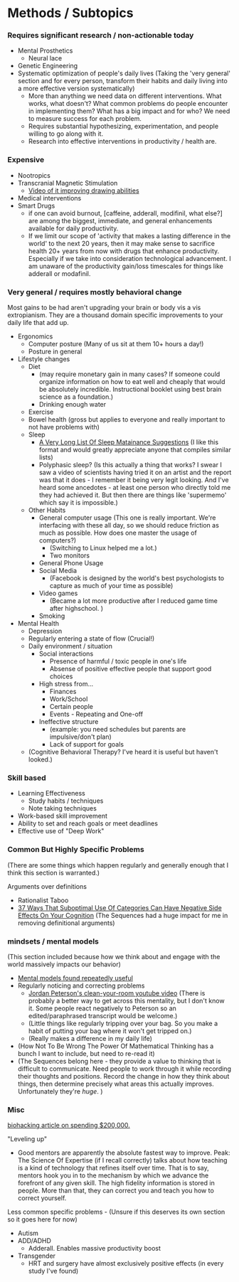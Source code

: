<!-- TITLE: Human Enhancement -->
<!-- SUBTITLE: A quick summary of Human Enhancement -->

# Methods / Subtopics

### Requires significant research / non-actionable today
* Mental Prosthetics
	* Neural lace
* Genetic Engineering
* Systematic optimization of people's daily lives (Taking the 'very general' section and for every person, transform their habits and daily living into a more effective version systematically) 
	* More than anything we need data on different interventions. What works, what doesn't? What common problems do people encounter in implementing them? What has a big impact and for who? We need to measure success for each problem.
	* Requires substantial hypothesizing, experimentation, and people willing to go along with it.
	* Research into effective interventions in productivity / health are.


### Expensive 
* Nootropics
* Transcranial Magnetic Stimulation
	* [Video of it improving drawing abilities](https://www.youtube.com/watch?v=JiP22kTxq_g)
* Medical interventions
* Smart Drugs
	*  if one can avoid burnout, [caffeine, adderall, modifinil, what else?] are among the biggest, immediate, and general enhancements available for  daily productivity.   
	* If we limit our scope of 'activity that makes a lasting difference in the world' to the next 20 years, then it may make sense to sacrifice health 20+ years from now with drugs that enhance productivity. Especially if we take into consideration technological advancement. I am unaware of the productivity gain/loss timescales for things like adderall or modafinil. 

### Very general / requires mostly behavioral change

Most gains to be had aren't upgrading your brain or body vis a vis extropianism. They are a thousand domain specific improvements to your daily life that add up.  

* Ergonomics
	* Computer posture (Many of us sit at them 10+ hours a day!)
	* Posture in general
* Lifestyle changes
	* Diet 
		* (may require monetary gain in many cases? If someone could organize information on how to eat well and cheaply that would be absolutely incredible. Instructional booklet using best brain science as a foundation.)
		* Drinking enough water
	* Exercise 
	* Bowel health (gross but applies to everyone and really important to not have problems with)
	* Sleep 
		* [A Very Long List Of Sleep Matainance Suggestions](https://www.lesswrong.com/posts/9JFMhW9YHoTKbQEY2/a-very-long-list-of-sleep-maintenance-suggestions) (I like this format and would greatly appreciate anyone that compiles similar lists)
		* Polyphasic sleep? (Is this actually a thing that works? I swear I saw a video of scientists having tried it on an artist and the report was that it does - I remember it being very legit looking. And I've heard some ancedotes - at least one person who directly told me they had achieved it. But then there are things like 'supermemo' which say it is impossible.)
	* Other Habits
		* General computer usage (This one is really important. We're interfacing with these all day, so we should reduce friction as much as possible. How does one master the usage of computers?) 
			* (Switching to Linux helped me a lot.)
			* Two monitors			 
		* General Phone Usage
		* Social Media
			* (Facebook is designed by the world's best psychologists to capture as much of your time as possible)
		* Video games 
			* (Became a lot more productive after I reduced game time after highschool. )
		* Smoking
* Mental Health
	* Depression
	* Regularly entering a state of flow (Crucial!)
	* Daily environment / situation
		* Social interactions
			* Presence of harmful / toxic people in one's life
			* Absense of positive effective people that support good choices
		* High stress from...
			* Finances
			* Work/School
			* Certain people
			* Events - Repeating and One-off
		* Ineffective structure 
			* (example: you need schedules but parents are impulsive/don't plan)
			* Lack of support for goals
	* (Cognitive Behavioral Therapy? I've heard it is useful but haven't looked.)

	
### Skill based
* Learning Effectiveness
	* Study habits / techniques
	* Note taking techniques
* Work-based skill improvement
* Ability to set and reach goals or meet deadlines
* Effective use of "Deep Work" 



### Common But Highly Specific Problems

(There are some things which happen regularly and generally enough that I think this section is warranted.)


Arguments over definitions
* Rationalist Taboo 
* [37 Ways That Suboptimal Use Of Categories Can Have Negative Side Effects On Your Cognition](https://www.readthesequences.com/Thirty-Seven-Ways-That-Words-Can-Be-Wrong) (The Sequences had a huge impact for me in removing definitional arguments)

### mindsets / mental models 

(This section included because how we think about and engage with the world massively impacts our behavior) 
* [Mental models found repeatedly useful](https://medium.com/@yegg/mental-models-i-find-repeatedly-useful-936f1cc405d)
* Regularly noticing and correcting problems
	* [Jordan Peterson's clean-your-room youtube video](https://www.youtube.com/watch?v=PE0u7-SX2hs) (There is probably a better way to get across this mentality, but I don't know it. Some people react negatively to Peterson so an edited/paraphrased transcript would be welcome.)
	* (Little things like regularly tripping over your bag. So you make a habit of putting your bag where it won't get tripped on.)
	* (Really makes a difference in my daily life)
* (How Not To Be Wrong The Power Of Mathematical Thinking has a bunch I want to include, but need to re-read it)
* (The Sequences belong here - they provide a value to thinking that is difficult to communicate. Need people to work through it while recording their thoughts and positions. Record the change in how they think about things, then determine precisely what areas this actually improves. Unfortunately they're *huge*. )

### Misc

[biohacking article on spending $200,000.](https://hackernoon.com/im-32-and-spent-200k-on-biohacking-became-calmer-thinner-extroverted-healthier-happier-2a2e846ae113)

"Leveling up"
* Good mentors are apparently the absolute fastest way to improve. Peak: The Science Of Expertise (if I recall correctly) talks about how teaching is a kind of technology that refines itself over time. That is to say, mentors hook you in to the mechanism by which we advance the forefront of any given skill. The high fidelity information is stored in people. More than that, they can correct you and teach you how to correct yourself. 

Less common specific problems - (Unsure if this deserves its own section so it goes here for now)
* Autism 
* ADD/ADHD
	* Adderall. Enables massive productivity boost
* Transgender 
	* HRT and surgery have almost exclusively positive effects (in every study I've found)